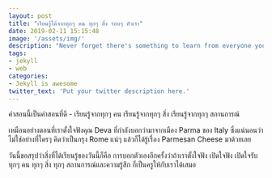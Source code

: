 ```yaml
---
layout: post
title: "เรียนรู้ได้จากทุกๆ คน ทุกๆ สิ่ง รอบๆ ตัวเรา"
date: 2019-02-11 15:15:48
image: '/assets/img/'
description: "Never forget there's something to learn from everyone you meet."
tags:
- jekyll
- web
categories:
- Jekyll is awesome
twitter_text: 'Put your twitter description here.'
---
```

คำสอนนี้เป็นคำสอนที่ดี - เรียนรู้จากทุกๆ คน เรียนรู้จากทุกๆ สิ่ง เรียนรู้จากทุกๆ สถานการณ์

เหมือนอย่างตอนที่เราตั้งใจฟังคุณ Deva ที่กำลังบอกว่ามาจากเมือง Parma ของ Italy ซึ่งแน่นอนว่าไม่ใช่อย่างที่ใครๆ คิดว่าเป็นกรุง Rome แน่ๆ แล้วก็ได้รู้เรื่อง Parmesan Cheese มาด้วยเลย

วันนี้ขอสรุปว่าสิ่งที่ได้เรียนรู้ของวันนี้ก็คือ การบอกตัวเองอีกครั้งว่าถ้าเราตั้งใจฟัง เปิดใจฟัง เปิดใจรับ ทุกๆ คน ทุกๆ สิ่ง ทุกๆ สถานการณ์และความรู้สึก ก็เป็นครูให้กับเราได้เสมอ
